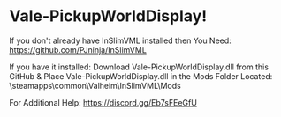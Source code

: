 # Vale-PickupWorldDisplay!

If you don't already have InSlimVML installed then You Need: https://github.com/PJninja/InSlimVML

If you have it installed:
Download Vale-PickupWorldDisplay.dll from this GitHub &
Place Vale-PickupWorldDisplay.dll in the Mods Folder Located:
\steamapps\common\Valheim\InSlimVML\Mods

For Additional Help: https://discord.gg/Eb7sFEeGfU
